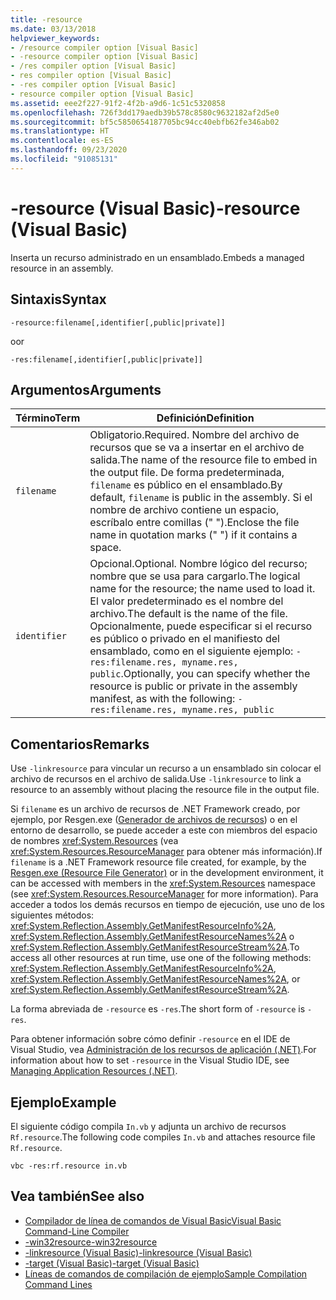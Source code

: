 ```yaml
---
title: -resource
ms.date: 03/13/2018
helpviewer_keywords:
- /resource compiler option [Visual Basic]
- -resource compiler option [Visual Basic]
- /res compiler option [Visual Basic]
- res compiler option [Visual Basic]
- -res compiler option [Visual Basic]
- resource compiler option [Visual Basic]
ms.assetid: eee2f227-91f2-4f2b-a9d6-1c51c5320858
ms.openlocfilehash: 726f3dd179aedb39b578c8580c9632182af2d5e0
ms.sourcegitcommit: bf5c5850654187705bc94cc40ebfb62fe346ab02
ms.translationtype: HT
ms.contentlocale: es-ES
ms.lasthandoff: 09/23/2020
ms.locfileid: "91085131"
---
```

# <a name="-resource-visual-basic"></a><span data-ttu-id="5becb-102">-resource (Visual Basic)</span><span class="sxs-lookup"><span data-stu-id="5becb-102">-resource (Visual Basic)</span></span>

<span data-ttu-id="5becb-103">Inserta un recurso administrado en un ensamblado.</span><span class="sxs-lookup"><span data-stu-id="5becb-103">Embeds a managed resource in an assembly.</span></span>  
  
## <a name="syntax"></a><span data-ttu-id="5becb-104">Sintaxis</span><span class="sxs-lookup"><span data-stu-id="5becb-104">Syntax</span></span>  
  
```console  
-resource:filename[,identifier[,public|private]]  
```

<span data-ttu-id="5becb-105">o</span><span class="sxs-lookup"><span data-stu-id="5becb-105">or</span></span>  

```console
-res:filename[,identifier[,public|private]]  
```  
  
## <a name="arguments"></a><span data-ttu-id="5becb-106">Argumentos</span><span class="sxs-lookup"><span data-stu-id="5becb-106">Arguments</span></span>  
  
|<span data-ttu-id="5becb-107">Término</span><span class="sxs-lookup"><span data-stu-id="5becb-107">Term</span></span>|<span data-ttu-id="5becb-108">Definición</span><span class="sxs-lookup"><span data-stu-id="5becb-108">Definition</span></span>|  
|---|---|  
|`filename`|<span data-ttu-id="5becb-109">Obligatorio.</span><span class="sxs-lookup"><span data-stu-id="5becb-109">Required.</span></span> <span data-ttu-id="5becb-110">Nombre del archivo de recursos que se va a insertar en el archivo de salida.</span><span class="sxs-lookup"><span data-stu-id="5becb-110">The name of the resource file to embed in the output file.</span></span> <span data-ttu-id="5becb-111">De forma predeterminada, `filename` es público en el ensamblado.</span><span class="sxs-lookup"><span data-stu-id="5becb-111">By default, `filename` is public in the assembly.</span></span> <span data-ttu-id="5becb-112">Si el nombre de archivo contiene un espacio, escríbalo entre comillas (" ").</span><span class="sxs-lookup"><span data-stu-id="5becb-112">Enclose the file name in quotation marks (" ") if it contains a space.</span></span>|  
|`identifier`|<span data-ttu-id="5becb-113">Opcional.</span><span class="sxs-lookup"><span data-stu-id="5becb-113">Optional.</span></span> <span data-ttu-id="5becb-114">Nombre lógico del recurso; nombre que se usa para cargarlo.</span><span class="sxs-lookup"><span data-stu-id="5becb-114">The logical name for the resource; the name used to load it.</span></span> <span data-ttu-id="5becb-115">El valor predeterminado es el nombre del archivo.</span><span class="sxs-lookup"><span data-stu-id="5becb-115">The default is the name of the file.</span></span> <span data-ttu-id="5becb-116">Opcionalmente, puede especificar si el recurso es público o privado en el manifiesto del ensamblado, como en el siguiente ejemplo: `-res:filename.res, myname.res, public`.</span><span class="sxs-lookup"><span data-stu-id="5becb-116">Optionally, you can specify whether the resource is public or private in the assembly manifest, as with the following: `-res:filename.res, myname.res, public`</span></span>|  
  
## <a name="remarks"></a><span data-ttu-id="5becb-117">Comentarios</span><span class="sxs-lookup"><span data-stu-id="5becb-117">Remarks</span></span>  

 <span data-ttu-id="5becb-118">Use `-linkresource` para vincular un recurso a un ensamblado sin colocar el archivo de recursos en el archivo de salida.</span><span class="sxs-lookup"><span data-stu-id="5becb-118">Use `-linkresource` to link a resource to an assembly without placing the resource file in the output file.</span></span>  
  
 <span data-ttu-id="5becb-119">Si `filename` es un archivo de recursos de .NET Framework creado, por ejemplo, por Resgen.exe ([Generador de archivos de recursos](../../../framework/tools/resgen-exe-resource-file-generator.md)) o en el entorno de desarrollo, se puede acceder a este con miembros del espacio de nombres <xref:System.Resources> (vea <xref:System.Resources.ResourceManager> para obtener más información).</span><span class="sxs-lookup"><span data-stu-id="5becb-119">If `filename` is a .NET Framework resource file created, for example, by the [Resgen.exe (Resource File Generator)](../../../framework/tools/resgen-exe-resource-file-generator.md) or in the development environment, it can be accessed with members in the <xref:System.Resources> namespace (see <xref:System.Resources.ResourceManager> for more information).</span></span> <span data-ttu-id="5becb-120">Para acceder a todos los demás recursos en tiempo de ejecución, use uno de los siguientes métodos: <xref:System.Reflection.Assembly.GetManifestResourceInfo%2A>, <xref:System.Reflection.Assembly.GetManifestResourceNames%2A> o <xref:System.Reflection.Assembly.GetManifestResourceStream%2A>.</span><span class="sxs-lookup"><span data-stu-id="5becb-120">To access all other resources at run time, use one of the following methods: <xref:System.Reflection.Assembly.GetManifestResourceInfo%2A>, <xref:System.Reflection.Assembly.GetManifestResourceNames%2A>, or <xref:System.Reflection.Assembly.GetManifestResourceStream%2A>.</span></span>  
  
 <span data-ttu-id="5becb-121">La forma abreviada de `-resource` es `-res`.</span><span class="sxs-lookup"><span data-stu-id="5becb-121">The short form of `-resource` is `-res`.</span></span>  
  
 <span data-ttu-id="5becb-122">Para obtener información sobre cómo definir `-resource` en el IDE de Visual Studio, vea [Administración de los recursos de aplicación (.NET)](/visualstudio/ide/managing-application-resources-dotnet).</span><span class="sxs-lookup"><span data-stu-id="5becb-122">For information about how to set `-resource` in the Visual Studio IDE, see [Managing Application Resources (.NET)](/visualstudio/ide/managing-application-resources-dotnet).</span></span>  
  
## <a name="example"></a><span data-ttu-id="5becb-123">Ejemplo</span><span class="sxs-lookup"><span data-stu-id="5becb-123">Example</span></span>  

 <span data-ttu-id="5becb-124">El siguiente código compila `In.vb` y adjunta un archivo de recursos `Rf.resource`.</span><span class="sxs-lookup"><span data-stu-id="5becb-124">The following code compiles `In.vb` and attaches resource file `Rf.resource`.</span></span>  
  
```console
vbc -res:rf.resource in.vb  
```  
  
## <a name="see-also"></a><span data-ttu-id="5becb-125">Vea también</span><span class="sxs-lookup"><span data-stu-id="5becb-125">See also</span></span>

- [<span data-ttu-id="5becb-126">Compilador de línea de comandos de Visual Basic</span><span class="sxs-lookup"><span data-stu-id="5becb-126">Visual Basic Command-Line Compiler</span></span>](index.md)
- [<span data-ttu-id="5becb-127">-win32resource</span><span class="sxs-lookup"><span data-stu-id="5becb-127">-win32resource</span></span>](win32resource.md)
- [<span data-ttu-id="5becb-128">-linkresource (Visual Basic)</span><span class="sxs-lookup"><span data-stu-id="5becb-128">-linkresource (Visual Basic)</span></span>](linkresource.md)
- [<span data-ttu-id="5becb-129">-target (Visual Basic)</span><span class="sxs-lookup"><span data-stu-id="5becb-129">-target (Visual Basic)</span></span>](target.md)
- [<span data-ttu-id="5becb-130">Líneas de comandos de compilación de ejemplo</span><span class="sxs-lookup"><span data-stu-id="5becb-130">Sample Compilation Command Lines</span></span>](sample-compilation-command-lines.md)
